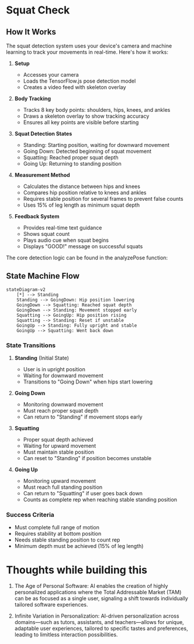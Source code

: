 # Squat Check

## How It Works

The squat detection system uses your device's camera and machine learning to track your movements in real-time. Here's how it works:

1. **Setup**

   - Accesses your camera
   - Loads the TensorFlow.js pose detection model
   - Creates a video feed with skeleton overlay

2. **Body Tracking**

   - Tracks 8 key body points: shoulders, hips, knees, and ankles
   - Draws a skeleton overlay to show tracking accuracy
   - Ensures all key points are visible before starting

3. **Squat Detection States**

   - Standing: Starting position, waiting for downward movement
   - Going Down: Detected beginning of squat movement
   - Squatting: Reached proper squat depth
   - Going Up: Returning to standing position

4. **Measurement Method**

   - Calculates the distance between hips and knees
   - Compares hip position relative to knees and ankles
   - Requires stable position for several frames to prevent false counts
   - Uses 15% of leg length as minimum squat depth

5. **Feedback System**
   - Provides real-time text guidance
   - Shows squat count
   - Plays audio cue when squat begins
   - Displays "GOOD!" message on successful squats

The core detection logic can be found in the analyzePose function:

## State Machine Flow

```mermaid
stateDiagram-v2
    [*] --> Standing
    Standing --> GoingDown: Hip position lowering
    GoingDown --> Squatting: Reached squat depth
    GoingDown --> Standing: Movement stopped early
    Squatting --> GoingUp: Hip position rising
    Squatting --> Standing: Reset if unstable
    GoingUp --> Standing: Fully upright and stable
    GoingUp --> Squatting: Went back down
```

### State Transitions

1. **Standing** (Initial State)

   - User is in upright position
   - Waiting for downward movement
   - Transitions to "Going Down" when hips start lowering

2. **Going Down**

   - Monitoring downward movement
   - Must reach proper squat depth
   - Can return to "Standing" if movement stops early

3. **Squatting**

   - Proper squat depth achieved
   - Waiting for upward movement
   - Must maintain stable position
   - Can reset to "Standing" if position becomes unstable

4. **Going Up**
   - Monitoring upward movement
   - Must reach full standing position
   - Can return to "Squatting" if user goes back down
   - Counts as complete rep when reaching stable standing position

### Success Criteria

- Must complete full range of motion
- Requires stability at bottom position
- Needs stable standing position to count rep
- Minimum depth must be achieved (15% of leg length)

# Thoughts while building this

1. The Age of Personal Software: AI enables the creation of highly personalized applications where the Total Addressable Market (TAM) can be as focused as a single user, signaling a shift towards individually tailored software experiences.

2. Infinite Variation in Personalization: AI-driven personalization across domains—such as tutors, assistants, and teachers—allows for unique, adaptable user experiences, tailored to specific tastes and preferences, leading to limitless interaction possibilities.
